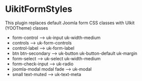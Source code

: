 # UikitFormStyles
This plugin replaces default Joomla form CSS classes with UIkit (YOOTheme) classes

- form-control --> uk-input uk-width-medium
- controls --> uk-form-controls
- control-label --> uk-form-label
- btn btn-secondary --> uk-button uk-button-default uk-margin
- form-select --> uk-select uk-width-medium 
- form-check-input --> uk-radio
- joomla-modal modal fade --> uk-modal
- small text-muted --> uk-text-meta
